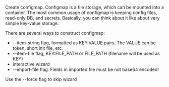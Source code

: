 Create configmap.
Configmap is a file storage, which can be mounted into a container. The most common usage of configmap is keeping config files, read-only DB, and secrets. Basically, you can think about it like about very simple key-value storage.

There are several ways to construct configmap:
- --item-string flag, formatted as KEY:VALUE pairs. The VALUE can be token, short init file, etc.
- --item-file flag, KEY:FILE_PATH or FILE_PATH (filename will be used as KEY)
- interactive wizard
- --import-file flag. Fields in imported file must be not base64 encoded!

Use the --force flag to skip wizard